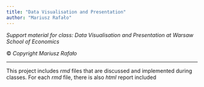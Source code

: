 ```yaml
---
title: "Data Visualisation and Presentation"
author: "Mariusz Rafało"
---
```


*Support material for class: Data Visualisation and Presentation at Warsaw School of Economics*

&copy; *Copyright Mariusz Rafało*

---

This project includes *rmd* files that are discussed and implemented during classes. For each *rmd* file, there is also *html* report included